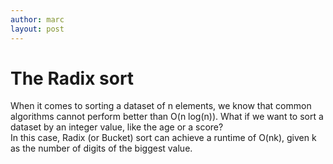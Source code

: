 ```yaml
---
author: marc
layout: post
---
```

# The Radix sort

When it comes to sorting a dataset of n elements, we know that common algorithms cannot perform better than O(n log(n)). What if we want to sort a dataset by an integer value, like the age or a score?  
In this case, Radix (or Bucket) sort can achieve a runtime of O(nk), given k as the number of digits of the biggest value.  



